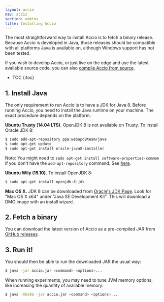 ```yaml
---
layout: accio
nav: accio
section: admins
title: Installing Accio
---
```


The most straightforward way to install Accio is to fetch a binary release.
Because Accio is developed in Java, those releases should be compatible with all platforms Java is available on, although Windows support has not been tested.

If you wish to develop Accio, or just live on the edge and use the latest available source code, you can also [compile Accio from source](contribute/compiling.html).

* TOC
{:toc}

## 1. Install Java

The only requirement to run Accio is to have a JDK for Java 8.
Before running Accio, you need to install the Java runtime on your machine.
The exact procedure depends on the platform.

**Ubuntu Trusty (14.04 LTS).**
OpenJDK 8 is not available on Trusty.
To install Oracle JDK 8:

```bash
$ sudo add-apt-repository ppa:webupd8team/java
$ sudo apt-get update
$ sudo apt-get install oracle-java8-installer
```

Note: You might need to `sudo apt-get install software-properties-common` if you don't have the `add-apt-repository` command.
See [here](http://manpages.ubuntu.com/manpages/wily/man1/add-apt-repository.1.html).

**Ubuntu Wily (15.10).**
To install OpenJDK 8:

```bash
$ sudo apt-get install openjdk-8-jdk
```

**Mac OS X.**
JDK 8 can be downloaded from [Oracle's JDK Page](http://www.oracle.com/technetwork/java/javase/downloads/jdk8-downloads-2133151.html).
Look for "Mac OS X x64" under "Java SE Development Kit".
This will download a DMG image with an install wizard.

## 2. Fetch a binary

You can download the latest version of Accio as a pre-compiled JAR from [GitHub releases](https://github.com/pvcnt/location-privacy/releases).

## 3. Run it!

You should then be able to run the downloaded JAR the usual way:

```bash
$ java -jar accio.jar <command> <options>...
```

When running experiments, you may need to tune JVM memory options, like increasing the quantity of available memory:

```bash
$ java -Xmx8G -jar accio.jar <command> <options>...
```
